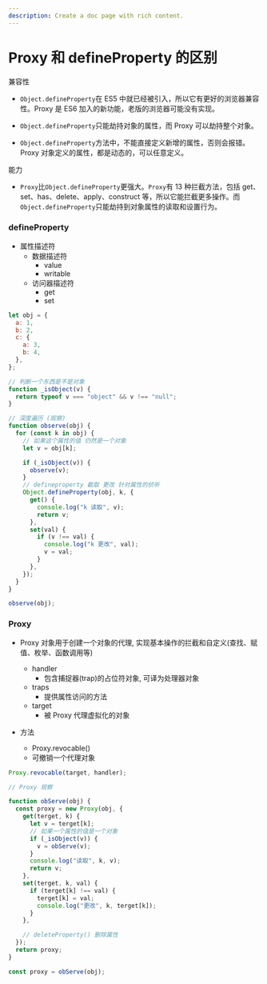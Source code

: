 ```yaml
---
description: Create a doc page with rich content.
---
```


# Proxy 和 defineProperty 的区别

兼容性

- `Object.defineProperty`在 ES5 中就已经被引入，所以它有更好的浏览器兼容性。Proxy 是 ES6 加入的新功能，老版的浏览器可能没有实现。

- `Object.defineProperty`只能劫持对象的属性，而 Proxy 可以劫持整个对象。

- `Object.defineProperty`方法中，不能直接定义新增的属性，否则会报错。Proxy 对象定义的属性，都是动态的，可以任意定义。

能力

- `Proxy`比`Object.defineProperty`更强大。`Proxy`有 13 种拦截方法，包括 get、set、has、delete、apply、construct 等，所以它能拦截更多操作。而`Object.defineProperty`只能劫持到对象属性的读取和设置行为。

### defineProperty

- 属性描述符
  - 数据描述符
    - value
    - writable
  - 访问器描述符
    - get
    - set

```js
let obj = {
  a: 1,
  b: 2,
  c: {
    a: 3,
    b: 4,
  },
};

// 判断一个东西是不是对象
function _isObject(v) {
  return typeof v === "object" && v !== "null";
}

// 深度遍历 (观察)
function observe(obj) {
  for (const k in obj) {
    // 如果这个属性的值 仍然是一个对象
    let v = obj[k];

    if (_isObject(v)) {
      observe(v);
    }
    // defineproperty 截取 更改 针对属性的侦听
    Object.defineProperty(obj, k, {
      get() {
        console.log("k 读取", v);
        return v;
      },
      set(val) {
        if (v !== val) {
          console.log("k 更改", val);
          v = val;
        }
      },
    });
  }
}

observe(obj);
```

### Proxy

- Proxy 对象用于创建一个对象的代理, 实现基本操作的拦截和自定义(查找、赋值、枚举、函数调用等)

  - handler
    - 包含捕捉器(trap)的占位符对象, 可译为处理器对象
  - traps
    - 提供属性访问的方法
  - target
    - 被 Proxy 代理虚拟化的对象

- 方法
  - Proxy.revocable()
  - 可撤销一个代理对象

```js
Proxy.revocable(target, handler);
```

```js
// Proxy 观察

function obServe(obj) {
  const proxy = new Proxy(obj, {
    get(terget, k) {
      let v = terget[k];
      // 如果一个属性的值是一个对象
      if (_isObject(v)) {
        v = obServe(v);
      }
      console.log("读取", k, v);
      return v;
    },
    set(terget, k, val) {
      if (terget[k] !== val) {
        terget[k] = val;
        console.log("更改", k, terget[k]);
      }
    },

    // deleteProperty() 删除属性
  });
  return proxy;
}

const proxy = obServe(obj);
```
